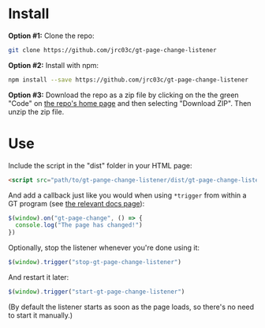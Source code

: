 # Install

**Option #1:** Clone the repo:

```bash
git clone https://github.com/jrc03c/gt-page-change-listener
```

**Option #2:** Install with npm:

```bash
npm install --save https://github.com/jrc03c/gt-page-change-listener
```

**Option #3:** Download the repo as a zip file by clicking on the the green "Code" on [the repo's home page](https://github.com/jrc03c/gt-page-change-listener) and then selecting "Download ZIP". Then unzip the zip file.

# Use

Include the script in the "dist" folder in your HTML page:

```html
<script src="path/to/gt-pange-change-listener/dist/gt-page-change-listener.js"></script>
```

And add a callback just like you would when using `*trigger` from within a GT program (see [the relevant docs page](https://docs.guidedtrack.com/manual/advanced-options/triggering-a-javascript-event/#triggering-a-javascript-event)):

```js
$(window).on("gt-page-change", () => {
  console.log("The page has changed!")
})
```

Optionally, stop the listener whenever you're done using it:

```js
$(window).trigger("stop-gt-page-change-listener")
```

And restart it later:

```js
$(window).trigger("start-gt-page-change-listener")
```

(By default the listener starts as soon as the page loads, so there's no need to start it manually.)
